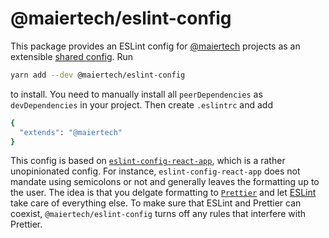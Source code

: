 # @maiertech/eslint-config

This package provides an ESLint config for [@maiertech](https://github.com/maiertech) projects as an extensible [shared config](https://eslint.org/docs/developer-guide/shareable-configs). Run

```bash
yarn add --dev @maiertech/eslint-config
```

to install. You need to manually install all `peerDependencies` as `devDependencies` in your project. Then create `.eslintrc` and add

```bash
{
  "extends": "@maiertech"
}
```

This config is based on [`eslint-config-react-app`](https://github.com/facebook/create-react-app/tree/master/packages/eslint-config-react-app), which is a rather unopinionated config. For instance, `eslint-config-react-app` does not mandate using semicolons or not and generally leaves the formatting up to the user. The idea is that you delgate formatting to [`Prettier`](https://prettier.io/) and let [ESLint](https://eslint.org/) take care of everything else. To make sure that ESLint and Prettier can coexist, `@maiertech/eslint-config` turns off any rules that interfere with Prettier.
